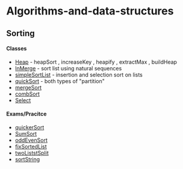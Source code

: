 # Algorithms-and-data-structures
## Sorting
#### Classes 
* [Heap](Heap/Heap) - heapSort , increaseKey , heapify , extractMax , buildHeap
* [lnMerge](lnMerge/lnMerge) - sort list using natural sequences  
* [simpleSortList](simpleSortList/simpleSortList) - insertion and selection sort on lists 
* [quickSort](quickSort/quickSort) - both types of "partition"
* [mergeSort](mergeSort/mergeSort)
* [combSort](combSort/combSort)
* [Select](Select/Select)
#### Exams/Pracitce
* [quickerSort](quickerSort/quickerSort)
* [SumSort](SumSort/SumSort)
* [oddEvenSort](oddEvenSort)
* [fixSortedList](fixSortedList/fixSortedList)
* [twoListstSplit](twoListstSplit/twoListstSplit)
* [sortString](sortString/sortString)
